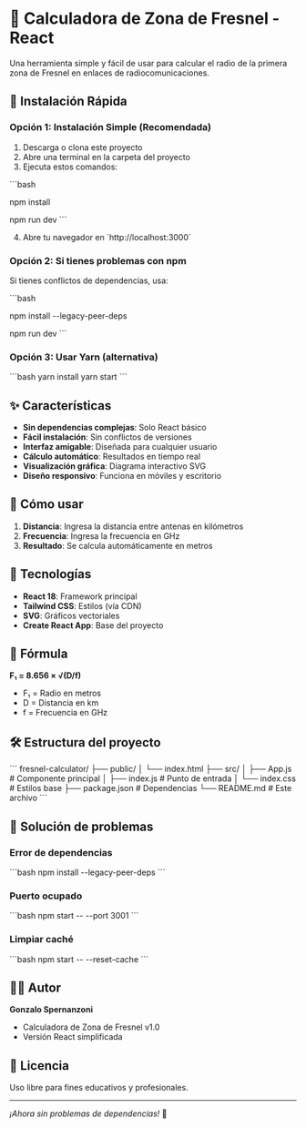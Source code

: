 # 📡 Calculadora de Zona de Fresnel - React

Una herramienta simple y fácil de usar para calcular el radio de la primera zona de Fresnel en enlaces de radiocomunicaciones.

## 🚀 Instalación Rápida

### Opción 1: Instalación Simple (Recomendada)
1. Descarga o clona este proyecto
2. Abre una terminal en la carpeta del proyecto
3. Ejecuta estos comandos:

\`\`\`bash

npm install

npm run dev
\`\`\`

4. Abre tu navegador en \`http://localhost:3000\`

### Opción 2: Si tienes problemas con npm
Si tienes conflictos de dependencias, usa:

\`\`\`bash

npm install --legacy-peer-deps

npm run dev
\`\`\`

### Opción 3: Usar Yarn (alternativa)
\`\`\`bash
yarn install
yarn start
\`\`\`

## ✨ Características

- **Sin dependencias complejas**: Solo React básico
- **Fácil instalación**: Sin conflictos de versiones
- **Interfaz amigable**: Diseñada para cualquier usuario
- **Cálculo automático**: Resultados en tiempo real
- **Visualización gráfica**: Diagrama interactivo SVG
- **Diseño responsivo**: Funciona en móviles y escritorio

## 📖 Cómo usar

1. **Distancia**: Ingresa la distancia entre antenas en kilómetros
2. **Frecuencia**: Ingresa la frecuencia en GHz
3. **Resultado**: Se calcula automáticamente en metros

## 🔧 Tecnologías

- **React 18**: Framework principal
- **Tailwind CSS**: Estilos (vía CDN)
- **SVG**: Gráficos vectoriales
- **Create React App**: Base del proyecto

## 📐 Fórmula

**F₁ = 8.656 × √(D/f)**

- F₁ = Radio en metros
- D = Distancia en km  
- f = Frecuencia en GHz

## 🛠️ Estructura del proyecto

\`\`\`
fresnel-calculator/
├── public/
│   └── index.html
├── src/
│   ├── App.js          # Componente principal
│   ├── index.js        # Punto de entrada
│   └── index.css       # Estilos base
├── package.json        # Dependencias
└── README.md          # Este archivo
\`\`\`

## 🐛 Solución de problemas

### Error de dependencias
\`\`\`bash
npm install --legacy-peer-deps
\`\`\`

### Puerto ocupado
\`\`\`bash
npm start -- --port 3001
\`\`\`

### Limpiar caché
\`\`\`bash
npm start -- --reset-cache
\`\`\`

## 👨‍💻 Autor

**Gonzalo Spernanzoni**
- Calculadora de Zona de Fresnel v1.0
- Versión React simplificada

## 📄 Licencia

Uso libre para fines educativos y profesionales.

---

*¡Ahora sin problemas de dependencias!* 🎉
